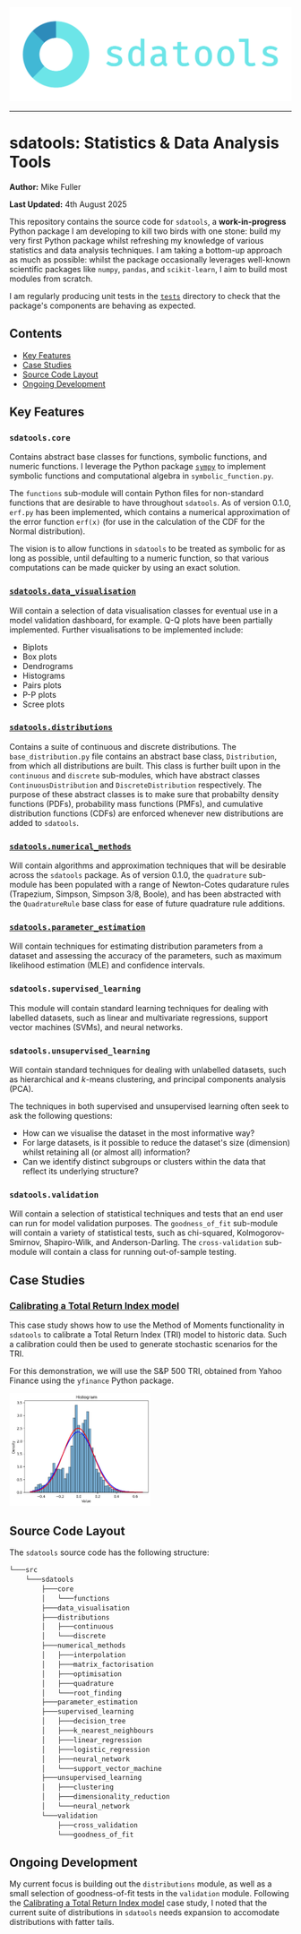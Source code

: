 <picture align="center">
  <source media="(prefers-color-scheme: dark)" srcset="images/logo.png">
  <img alt="sdatools Logo" src="images/logo.png">
</picture>

-----------------

# sdatools: Statistics & Data Analysis Tools

**Author:** Mike Fuller

**Last Updated:** 4th August 2025

This repository contains the source code for `sdatools`, a **work-in-progress** Python package I am developing to kill two birds with one stone: build my very first Python package whilst refreshing my knowledge of various statistics and data analysis techniques. I am taking a bottom-up approach as much as possible: whilst the package occasionally leverages well-known scientific packages like `numpy`, `pandas`, and `scikit-learn`, I aim to build most modules from scratch.

I am regularly producing unit tests in the [`tests`](https://github.com/itsmikefuller/sdatools/tree/main/tests) directory to check that the package's components are behaving as expected. 

## Contents

- [Key Features](#key-features)
- [Case Studies](#case-studies)
- [Source Code Layout](#source-code-layout)
- [Ongoing Development](#ongoing-development)

## Key Features

### `sdatools.core`

Contains abstract base classes for functions, symbolic functions, and numeric functions. I leverage the Python package [`sympy`](https://www.sympy.org/en/index.html) to implement symbolic functions and computational algebra in `symbolic_function.py`. 

The `functions` sub-module will contain Python files for non-standard functions that are desirable to have throughout `sdatools`. As of version 0.1.0, `erf.py` has been implemented, which contains a numerical approximation of the error function `erf(x)` (for use in the calculation of the CDF for the Normal distribution).

The vision is to allow functions in `sdatools` to be treated as symbolic for as long as possible, until defaulting to a numeric function, so that various computations can be made quicker by using an exact solution.

### [`sdatools.data_visualisation`](https://github.com/itsmikefuller/sdatools/tree/main/src/sdatools/data_visualisation)

Will contain a selection of data visualisation classes for eventual use in a model validation dashboard, for example. Q-Q plots have been partially implemented. Further visualisations to be implemented include:
- Biplots
- Box plots
- Dendrograms
- Histograms
- Pairs plots
- P-P plots
- Scree plots

### [`sdatools.distributions`](https://github.com/itsmikefuller/sdatools/tree/main/src/sdatools/distributions)

Contains a suite of continuous and discrete distributions. The `base_distribution.py` file contains an abstract base class, `Distribution`, from which all distributions are built. This class is further built upon in the `continuous` and `discrete` sub-modules, which have abstract classes `ContinuousDistribution` and `DiscreteDistribution` respectively. The purpose of these abstract classes is to make sure that probabilty density functions (PDFs), probability mass functions (PMFs), and cumulative distribution functions (CDFs) are enforced whenever new distributions are added to `sdatools`.

### [`sdatools.numerical_methods`](https://github.com/itsmikefuller/sdatools/tree/main/src/sdatools/numerical_methods)

Will contain algorithms and approximation techniques that will be desirable across the `sdatools` package. As of version 0.1.0, the `quadrature` sub-module has been populated with a range of Newton-Cotes qudarature rules (Trapezium, Simpson, Simpson 3/8, Boole), and has been abstracted with the `QuadratureRule` base class for ease of future quadrature rule additions.

### [`sdatools.parameter_estimation`](https://github.com/itsmikefuller/sdatools/tree/main/src/sdatools/parameter_estimation)

Will contain techniques for estimating distribution parameters from a dataset and assessing the accuracy of the parameters, such as maximum likelihood estimation (MLE) and confidence intervals.

### `sdatools.supervised_learning`

This module will contain standard learning techniques for dealing with labelled datasets, such as linear and multivariate regressions, support vector machines (SVMs), and neural networks.

### `sdatools.unsupervised_learning`

Will contain standard techniques for dealing with unlabelled datasets, such as hierarchical and $k$-means clustering, and principal components analysis (PCA). 

The techniques in both supervised and unsupervised learning often seek to ask the following questions:
- How can we visualise the dataset in the most informative way?
- For large datasets, is it possible to reduce the dataset's size (dimension) whilst retaining all (or almost all) information?
- Can we identify distinct subgroups or clusters within the data that reflect its underlying structure?
 
### `sdatools.validation`

Will contain a selection of statistical techniques and tests that an end user can run for model validation purposes. The `goodness_of_fit` sub-module will contain a variety of statistical tests, such as chi-squared, Kolmogorov-Smirnov, Shapiro-Wilk, and Anderson-Darling. The `cross-validation` sub-module will contain a class for running out-of-sample testing.

## Case Studies

### [Calibrating a Total Return Index model](https://github.com/itsmikefuller/sdatools/tree/main/case_studies/total_return_index/total_return_index.ipynb)

This case study shows how to use the Method of Moments functionality in `sdatools` to calibrate a Total Return Index (TRI) model to historic data. Such a calibration could then be used to generate stochastic scenarios for the TRI.

For this demonstration, we will use the S&P 500 TRI, obtained from Yahoo Finance using the `yfinance` Python package.

<picture align="center">
  <source media="(prefers-color-scheme: dark)" srcset="images/total_return_index.png">
  <img alt="Calibrating a Total Return Index model" src="images/total_return_index.png" width=50%>
</picture>

## Source Code Layout

The `sdatools` source code has the following structure:

```bash
└───src
    └───sdatools
        ├───core
        │   └───functions
        ├───data_visualisation
        ├───distributions
        │   ├───continuous
        │   └───discrete
        ├───numerical_methods
        │   ├───interpolation
        │   ├───matrix_factorisation
        │   ├───optimisation
        │   ├───quadrature
        │   └───root_finding
        ├───parameter_estimation
        ├───supervised_learning
        │   ├───decision_tree
        │   ├───k_nearest_neighbours
        │   ├───linear_regression
        │   ├───logistic_regression
        │   ├───neural_network
        │   └───support_vector_machine
        ├───unsupervised_learning
        │   ├───clustering
        │   ├───dimensionality_reduction
        │   └───neural_network
        └───validation
            ├───cross_validation
            └───goodness_of_fit
```

## Ongoing Development

My current focus is building out the `distributions` module, as well as a small selection of goodness-of-fit tests in the `validation` module. Following the [Calibrating a Total Return Index model](https://github.com/itsmikefuller/sdatools/tree/main/case_studies/total_return_index/total_return_index.ipynb) case study, I noted that the current suite of distributions in `sdatools` needs expansion to accomodate distributions with fatter tails.